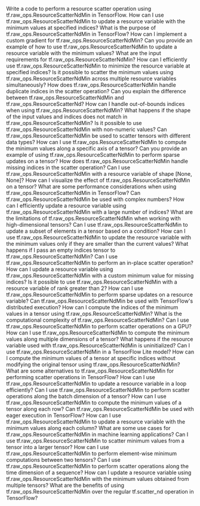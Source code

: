 Write a code to perform a resource scatter operation using tf.raw_ops.ResourceScatterNdMin in TensorFlow.
How can I use tf.raw_ops.ResourceScatterNdMin to update a resource variable with the minimum values at specified indices?
What is the purpose of tf.raw_ops.ResourceScatterNdMin in TensorFlow?
How can I implement a custom gradient for tf.raw_ops.ResourceScatterNdMin?
Can you provide an example of how to use tf.raw_ops.ResourceScatterNdMin to update a resource variable with the minimum values?
What are the input requirements for tf.raw_ops.ResourceScatterNdMin?
How can I efficiently use tf.raw_ops.ResourceScatterNdMin to minimize the resource variable at specified indices?
Is it possible to scatter the minimum values using tf.raw_ops.ResourceScatterNdMin across multiple resource variables simultaneously?
How does tf.raw_ops.ResourceScatterNdMin handle duplicate indices in the scatter operation?
Can you explain the difference between tf.raw_ops.ResourceScatterNdMin and tf.raw_ops.ResourceScatterNd?
How can I handle out-of-bounds indices when using tf.raw_ops.ResourceScatterNdMin?
What happens if the shape of the input values and indices does not match in tf.raw_ops.ResourceScatterNdMin?
Is it possible to use tf.raw_ops.ResourceScatterNdMin with non-numeric values?
Can tf.raw_ops.ResourceScatterNdMin be used to scatter tensors with different data types?
How can I use tf.raw_ops.ResourceScatterNdMin to compute the minimum values along a specific axis of a tensor?
Can you provide an example of using tf.raw_ops.ResourceScatterNdMin to perform sparse updates on a tensor?
How does tf.raw_ops.ResourceScatterNdMin handle missing indices in the scatter operation?
Can I use tf.raw_ops.ResourceScatterNdMin with a resource variable of shape [None, None]?
How can I visualize the effect of tf.raw_ops.ResourceScatterNdMin on a tensor?
What are some performance considerations when using tf.raw_ops.ResourceScatterNdMin in TensorFlow?
Can tf.raw_ops.ResourceScatterNdMin be used with complex numbers?
How can I efficiently update a resource variable using tf.raw_ops.ResourceScatterNdMin with a large number of indices?
What are the limitations of tf.raw_ops.ResourceScatterNdMin when working with high-dimensional tensors?
Can I use tf.raw_ops.ResourceScatterNdMin to update a subset of elements in a tensor based on a condition?
How can I use tf.raw_ops.ResourceScatterNdMin to update the resource variable with the minimum values only if they are smaller than the current values?
What happens if I pass an empty indices tensor to tf.raw_ops.ResourceScatterNdMin?
Can I use tf.raw_ops.ResourceScatterNdMin to perform an in-place scatter operation?
How can I update a resource variable using tf.raw_ops.ResourceScatterNdMin with a custom minimum value for missing indices?
Is it possible to use tf.raw_ops.ResourceScatterNdMin with a resource variable of rank greater than 2?
How can I use tf.raw_ops.ResourceScatterNdMin to perform sparse updates on a resource variable?
Can tf.raw_ops.ResourceScatterNdMin be used with TensorFlow's distributed execution?
How can I compute the indices of the minimum values in a tensor using tf.raw_ops.ResourceScatterNdMin?
What is the computational complexity of tf.raw_ops.ResourceScatterNdMin?
Can I use tf.raw_ops.ResourceScatterNdMin to perform scatter operations on a GPU?
How can I use tf.raw_ops.ResourceScatterNdMin to compute the minimum values along multiple dimensions of a tensor?
What happens if the resource variable used with tf.raw_ops.ResourceScatterNdMin is uninitialized?
Can I use tf.raw_ops.ResourceScatterNdMin in a TensorFlow Lite model?
How can I compute the minimum values of a tensor at specific indices without modifying the original tensor using tf.raw_ops.ResourceScatterNdMin?
What are some alternatives to tf.raw_ops.ResourceScatterNdMin for performing scatter operations in TensorFlow?
How can I use tf.raw_ops.ResourceScatterNdMin to update a resource variable in a loop efficiently?
Can I use tf.raw_ops.ResourceScatterNdMin to perform scatter operations along the batch dimension of a tensor?
How can I use tf.raw_ops.ResourceScatterNdMin to compute the minimum values of a tensor along each row?
Can tf.raw_ops.ResourceScatterNdMin be used with eager execution in TensorFlow?
How can I use tf.raw_ops.ResourceScatterNdMin to update a resource variable with the minimum values along each column?
What are some use cases for tf.raw_ops.ResourceScatterNdMin in machine learning applications?
Can I use tf.raw_ops.ResourceScatterNdMin to scatter minimum values from a tensor into a larger tensor?
How can I use tf.raw_ops.ResourceScatterNdMin to perform element-wise minimum computations between two tensors?
Can I use tf.raw_ops.ResourceScatterNdMin to perform scatter operations along the time dimension of a sequence?
How can I update a resource variable using tf.raw_ops.ResourceScatterNdMin with the minimum values obtained from multiple tensors?
What are the benefits of using tf.raw_ops.ResourceScatterNdMin over the regular tf.scatter_nd operation in TensorFlow?
